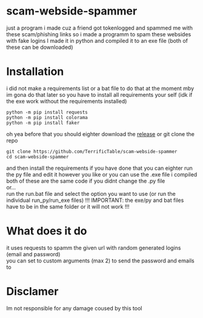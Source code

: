 # scam-webside-spammer
just a program i made cuz a friend got tokenlogged and spammed me with these scam/phishing links so i made a programm to spam these websides with fake logins
I made it in python and compiled it to an exe file (both of these can be downloaded)

# Installation
i did not make a requirements list or a bat file to do that at the moment mby im gona do that later
so you have to install all requirements your self (idk if the exe work without the requirements installed)
```
python -m pip install requests
python -m pip install colorama
python -m pip install faker
```
oh yea before that you should eighter download the [release](https://github.com/TerrificTable/scam-webside-spammer/releases) or git clone the repo
```
git clone https://github.com/TerrificTable/scam-webside-spammer
cd scam-webside-spammer
```
and then install the requirements
if you have done that you can eighter run the py file and edit it however you like or you can use the .exe file i compiled both of these are the same code if you didnt change the .py file    
or...    
run the run.bat file and select the option you want to use (or run the individual run_py/run_exe files) !!! IMPORTANT: the exe/py and bat files have to be in the same folder or it will not work !!!

# What does it do
it uses requests to spamm the given url with random generated logins (email and password)   
you can set to custom arguments (max 2) to send the password and emails to

# Disclamer
Im not responsible for any damage coused by this tool
